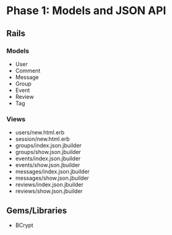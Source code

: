 # Phase 1: Models and JSON API

## Rails
### Models
* User
* Comment
* Message
* Group
* Event
* Review
* Tag

### Views
* users/new.html.erb
* session/new.html.erb
* groups/index.json.jbuilder
* groups/show.json.jbuilder
* events/index.json.jbuilder
* events/show.json.jbuilder
* messages/index.json.jbuilder
* messages/show.json.jbuilder
* reviews/index.json.jbuilder
* reviews/show.json.jbuilder

## Gems/Libraries
* BCrypt
